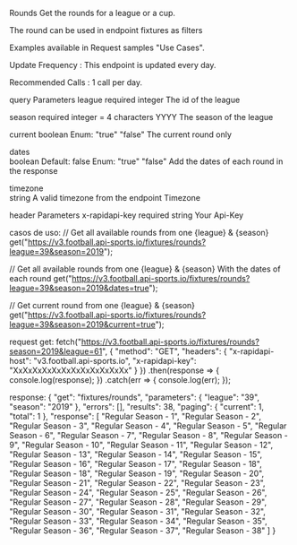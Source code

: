 Rounds
Get the rounds for a league or a cup.

The round can be used in endpoint fixtures as filters

Examples available in Request samples "Use Cases".

Update Frequency : This endpoint is updated every day.

Recommended Calls : 1 call per day.

query Parameters
league
required
integer
The id of the league

season
required
integer = 4 characters YYYY
The season of the league

current	
boolean
Enum: "true" "false"
The current round only

dates	
boolean
Default: false
Enum: "true" "false"
Add the dates of each round in the response

timezone	
string
A valid timezone from the endpoint Timezone

header Parameters
x-rapidapi-key
required
string
Your Api-Key

casos de uso:
// Get all available rounds from one {league} & {season}
get("https://v3.football.api-sports.io/fixtures/rounds?league=39&season=2019");

// Get all available rounds from one {league} & {season} With the dates of each round
get("https://v3.football.api-sports.io/fixtures/rounds?league=39&season=2019&dates=true");

// Get current round from one {league} & {season}
get("https://v3.football.api-sports.io/fixtures/rounds?league=39&season=2019&current=true");


request get:
fetch("https://v3.football.api-sports.io/fixtures/rounds?season=2019&league=61", {
	"method": "GET",
	"headers": {
		"x-rapidapi-host": "v3.football.api-sports.io",
		"x-rapidapi-key": "XxXxXxXxXxXxXxXxXxXxXxXx"
	}
})
.then(response => {
	console.log(response);
})
.catch(err => {
	console.log(err);
});



response:
{
  "get": "fixtures/rounds",
  "parameters": {
    "league": "39",
    "season": "2019"
  },
  "errors": [],
  "results": 38,
  "paging": {
    "current": 1,
    "total": 1
  },
  "response": [
    "Regular Season - 1",
    "Regular Season - 2",
    "Regular Season - 3",
    "Regular Season - 4",
    "Regular Season - 5",
    "Regular Season - 6",
    "Regular Season - 7",
    "Regular Season - 8",
    "Regular Season - 9",
    "Regular Season - 10",
    "Regular Season - 11",
    "Regular Season - 12",
    "Regular Season - 13",
    "Regular Season - 14",
    "Regular Season - 15",
    "Regular Season - 16",
    "Regular Season - 17",
    "Regular Season - 18",
    "Regular Season - 18",
    "Regular Season - 19",
    "Regular Season - 20",
    "Regular Season - 21",
    "Regular Season - 22",
    "Regular Season - 23",
    "Regular Season - 24",
    "Regular Season - 25",
    "Regular Season - 26",
    "Regular Season - 27",
    "Regular Season - 28",
    "Regular Season - 29",
    "Regular Season - 30",
    "Regular Season - 31",
    "Regular Season - 32",
    "Regular Season - 33",
    "Regular Season - 34",
    "Regular Season - 35",
    "Regular Season - 36",
    "Regular Season - 37",
    "Regular Season - 38"
  ]
}